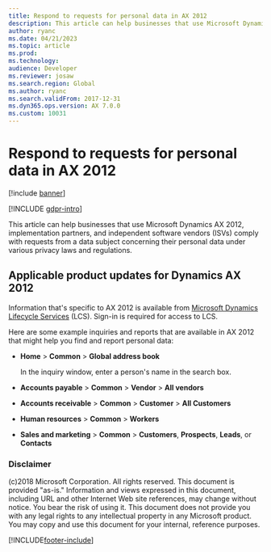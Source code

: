 ```yaml
---
title: Respond to requests for personal data in AX 2012
description: This article can help businesses that use Microsoft Dynamics AX 2012, implementation partners, and independent software vendors (ISVs) comply with requests from a data subject concerning their personal data under various privacy laws and regulations.
author: ryanc
ms.date: 04/21/2023
ms.topic: article
ms.prod: 
ms.technology: 
audience: Developer
ms.reviewer: josaw
ms.search.region: Global
ms.author: ryanc
ms.search.validFrom: 2017-12-31
ms.dyn365.ops.version: AX 7.0.0
ms.custom: 10031
---
```


# Respond to requests for personal data in AX 2012

[!include [banner](../includes/banner.md)]

[!INCLUDE [gdpr-intro](~/../msft-shared-content/privacy-includes/gdpr-intro.md)]

This article can help businesses that use Microsoft Dynamics AX 2012, implementation partners, and independent software vendors (ISVs) comply with requests from a data subject concerning their personal data under various privacy laws and regulations.

## Applicable product updates for Dynamics AX 2012

Information that's specific to AX 2012 is available from [Microsoft Dynamics Lifecycle Services](https://fix.lcs.dynamics.com/Issue/Results?q=3909273) (LCS). Sign-in is required for access to LCS.

Here are some example inquiries and reports that are available in AX 2012 that might help you find and report personal data:

+ **Home** &gt; **Common** &gt; **Global address book**

    In the inquiry window, enter a person's name in the search box.

+ **Accounts payable** &gt; **Common** &gt; **Vendor** &gt; **All vendors**
+ **Accounts receivable** &gt; **Common** &gt; **Customer** &gt; **All Customers**
+ **Human resources** &gt; **Common** &gt; **Workers**
+ **Sales and marketing** &gt; **Common** > **Customers**, **Prospects**, **Leads**, or **Contacts**

### Disclaimer
(c)2018 Microsoft Corporation. All rights reserved. This document is provided "as-is." Information and views expressed in this document, including URL and other Internet Web site references, may change without notice. You bear the risk of using it. This document does not provide you with any legal rights to any intellectual property in any Microsoft product. You may copy and use this document for your internal, reference purposes.


[!INCLUDE[footer-include](../../../includes/footer-banner.md)]
